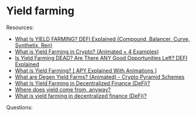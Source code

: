 # Yield farming

Resources:

* [What Is YIELD FARMING? DEFI Explained (Compound, Balancer, Curve, Synthetix, Ren)](https://www.youtube.com/watch?v=ClnnLI1SClA)
* [What is Yield Farming in Crypto? (Animated + 4 Examples)](https://www.youtube.com/watch?v=LaeI5D6NDvw&t=84s)
* [Is Yield Farming DEAD? Are There ANY Good Opportunities Left? DEFI Explained](https://www.youtube.com/watch?v=s0Of2ZnyhIE)
* [What is Yield Farming? [ APY Explained With Animations ]](https://www.youtube.com/watch?v=XgXL_X3bH70)
* [What are Degen Yield Farms? (Animated) - Crypto Pyramid Schemes](https://www.youtube.com/watch?v=i0GI6GwEWDQ)
* [What Is Yield Farming in Decentralized Finance (DeFi)?](https://academy.binance.com/en/articles/what-is-yield-farming-in-decentralized-finance-defi)
* [Where does yield come from, anyway?](https://juliankoh.medium.com/where-does-yield-come-from-anyway-fc818c114bd5)
* [What is yield farming in decentralized finance (DeFi)?](https://cointelegraph.com/explained/defi-yield-farming-explained)

Questions:
